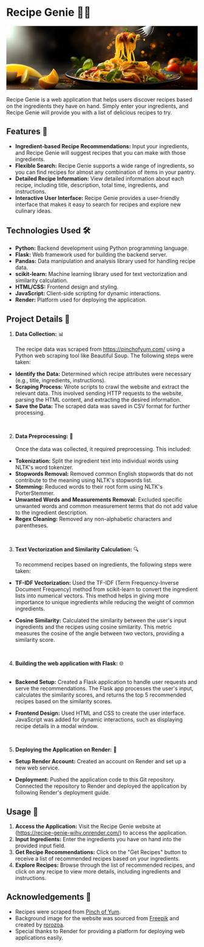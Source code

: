 # Recipe Genie 🍲✨

![Recipe Genie Banner](src/static/images/hero-banner.jpg)

Recipe Genie is a web application that helps users discover recipes based on the ingredients they have on hand. Simply enter your ingredients, and Recipe Genie will provide you with a list of delicious recipes to try.

## Features 🌟

- **Ingredient-based Recipe Recommendations:** Input your ingredients, and Recipe Genie will suggest recipes that you can make with those ingredients.
- **Flexible Search:** Recipe Genie supports a wide range of ingredients, so you can find recipes for almost any combination of items in your pantry.
- **Detailed Recipe Information:** View detailed information about each recipe, including title, description, total time, ingredients, and instructions.
- **Interactive User Interface:** Recipe Genie provides a user-friendly interface that makes it easy to search for recipes and explore new culinary ideas.

## Technologies Used 🛠️

- **Python:** Backend development using Python programming language.
- **Flask:** Web framework used for building the backend server.
- **Pandas:** Data manipulation and analysis library used for handling recipe data.
- **scikit-learn:** Machine learning library used for text vectorization and similarity calculation.
- **HTML/CSS:** Frontend design and styling.
- **JavaScript:** Client-side scripting for dynamic interactions.
- **Render:** Platform used for deploying the application.

## Project Details 📝

1. **Data Collection:** 📊<br/><br/>
The recipe data was scraped from https://pinchofyum.com/ using a Python web scraping tool like Beautiful Soup. The following steps were taken:

- **Identify the Data:** Determined which recipe attributes were necessary (e.g., title, ingredients, instructions).
- **Scraping Process:** Wrote scripts to crawl the website and extract the relevant data. This involved sending HTTP requests to the website, parsing the HTML content, and extracting the desired information.
- **Save the Data:** The scraped data was saved in CSV format for further processing.
<br/>

2. **Data Preprocessing:** 🍅<br/><br/>
Once the data was collected, it required preprocessing. This included:

- **Tokenization:** Split the ingredient text into individual words using NLTK's word tokenizer.
- **Stopwords Removal:** Removed common English stopwords that do not contribute to the meaning using NLTK's stopwords list.
- **Stemming:** Reduced words to their root form using NLTK's PorterStemmer.
- **Unwanted Words and Measurements Removal:** Excluded specific unwanted words and common measurement terms that do not add value to the ingredient description.
- **Regex Cleaning:** Removed any non-alphabetic characters and parentheses.
<br/>

3. **Text Vectorization and Similarity Calculation:** 🔍<br/><br/>
To recommend recipes based on ingredients, the following steps were taken:

- **TF-IDF Vectorization:** Used the TF-IDF (Term Frequency-Inverse Document Frequency) method from scikit-learn to convert the ingredient lists into numerical vectors. This method helps in giving more importance to unique ingredients while reducing the weight of common ingredients.

- **Cosine Similarity:** Calculated the similarity between the user's input ingredients and the recipes using cosine similarity. This metric measures the cosine of the angle between two vectors, providing a similarity score.
<br/>

4. **Building the web application with Flask:** 🌐<br/><br/>
- **Backend Setup:** Created a Flask application to handle user requests and serve the recommendations. The Flask app processes the user's input, calculates the similarity scores, and returns the top 5 recommended recipes based on the similarity scores.

- **Frontend Design:** Used HTML and CSS to create the user interface. JavaScript was added for dynamic interactions, such as displaying recipe details in a modal window.
<br/>

5. **Deploying the Application on Render:** 🚀<br/>
- **Setup Render Account:** Created an account on Render and set up a new web service.

- **Deployment:** Pushed the application code to this Git repository. Connected the repository to Render and deployed the application by following Render's deployment guide.


## Usage 🎉

1. **Access the Application:** Visit the Recipe Genie website at (https://recipe-genie-wihv.onrender.com/) to access the application.
2. **Input Ingredients:** Enter the ingredients you have on hand into the provided input field.
3. **Get Recipe Recommendations:** Click on the "Get Recipes" button to receive a list of recommended recipes based on your ingredients.
4. **Explore Recipes:** Browse through the list of recommended recipes, and click on any recipe to view more details, including ingredients and instructions.



## Acknowledgements 🙏

- Recipes were scraped from [Pinch of Yum](https://pinchofyum.com/).
- Background image for the website was sourced from [Freepik](https://www.freepik.com) and created by [rorozoa](https://www.freepik.com/free-photo/forkful-steaming-spaghetti-with-shiny-noodles-hint-tomato-sauce_135009355.htm#fromView=search&page=1&position=23&uuid=b2d1a2e0-1b78-438d-bb24-7d040d437f83).
- Special thanks to Render for providing a platform for deploying web applications easily.

